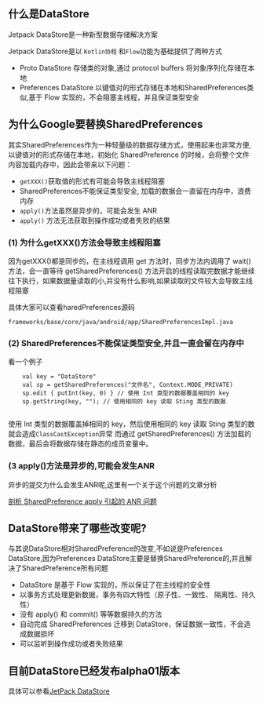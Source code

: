 ## 什么是DataStore

Jetpack DataStore是一种新型数据存储解决方案

Jetpack DataStore是以 `Kotlin协程` 和`Flow`功能为基础提供了两种方式


* Proto DataStore    存储类的对象,通过 protocol buffers 将对象序列化存储在本地
* Preferences DataStore  以键值对的形式存储在本地和SharedPreferences类似,基于 Flow 实现的，不会阻塞主线程，并且保证类型安全

## 为什么Google要替换SharedPreferences

  
  其实SharedPreferences作为一种轻量级的数据存储方式，使用起来也非常方便,以键值对的形式存储在本地，初始化 SharedPreference 的时候，会将整个文件内容加载内存中，因此会带来以下问题：
  
  * `getXXX()`获取值的形式有可能会导致主线程阻塞
  * SharedPreferences不能保证类型安全, 加载的数据会一直留在内存中，浪费内存
  * `apply()`方法虽然是异步的，可能会发生 ANR
  *  `apply()` 方法无法获取到操作成功或者失败的结果
  
  
  
### (1) 为什么getXXX()方法会导致主线程阻塞

因为getXXX()都是同步的，在主线程调用 get 方法时，同步方法内调用了 wait() 方法，会一直等待 getSharedPreferences() 方法开启的线程读取完数据才能继续往下执行，如果数据量读取的小,并没有什么影响,如果读取的文件较大会导致主线程阻塞


具体大家可以查看haredPreferences源码
```
frameworks/base/core/java/android/app/SharedPreferencesImpl.java
```


### (2) SharedPreferences不能保证类型安全,并且一直会留在内存中

看一个例子
``` 
    val key = "DataStore"
    val sp = getSharedPreferences("文件名", Context.MODE_PRIVATE) 
    sp.edit { putInt(key, 0) } // 使用 Int 类型的数据覆盖相同的 key
    sp.getString(key, ""); // 使用相同的 key 读取 Sting 类型的数据
    
```
使用 Int 类型的数据覆盖掉相同的 key，然后使用相同的 key 读取 Sting 类型的数就会造成`ClassCastException`异常
而通过 getSharedPreferences() 方法加载的数据，最后会将数据存储在静态的成员变量中。

### (3 apply()方法是异步的,可能会发生ANR

异步的提交为什么会发生ANR呢,这里有一个关于这个问题的文章分析

[剖析 SharedPreference apply 引起的 ANR 问题](https://mp.weixin.qq.com/s?__biz=MzI1MzYzMjE0MQ==&mid=2247484387&idx=1&sn=e3c8d6ef52520c51b5e07306d9750e70&scene=21#wechat_redirect)


## DataStore带来了哪些改变呢?

与其说DataStore相对SharedPreference的改变,不如说是Preferences DataStore,因为Preferences DataStore主要是替换SharedPreference的,并且解决了SharedPreference所有问题

* DataStore 是基于 Flow 实现的，所以保证了在主线程的安全性
* 以事务方式处理更新数据，事务有四大特性（原子性、一致性、 隔离性、持久性）
* 没有 apply() 和 commit() 等等数据持久的方法
* 自动完成 SharedPreferences 迁移到 DataStore，保证数据一致性，不会造成数据损坏
* 可以监听到操作成功或者失败结果


## 目前DataStore已经发布alpha01版本

具体可以参看[JetPack DataStore](https://developer.android.com/topic/libraries/architecture/datastore)